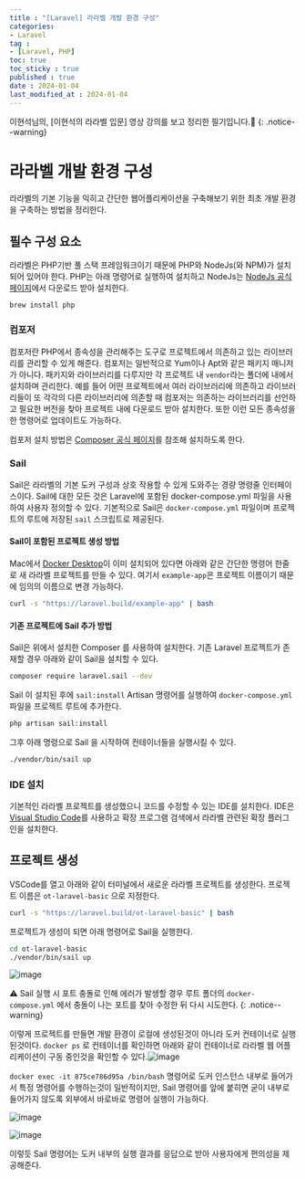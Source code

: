 ```yaml
---
title : "[Laravel] 라라벨 개발 환경 구성"
categories:
- Laravel
tag :
- [Laravel, PHP]
toc: true
toc_sticky : true
published : true
date : 2024-01-04
last_modified_at : 2024-01-04
---
```




이현석님의, [이현석의 라라벨 입문] 영상 강의를 보고 정리한 필기입니다.📢
{: .notice--warning}

# 라라벨 개발 환경 구성

라라벨의 기본 기능을 익히고 간단한 웹어플리케이션을 구축해보기 위한 최초 개발 환경을 구축하는 방법을 정리한다.

## 필수 구성 요소

라라벨은 PHP기반 풀 스택 프레임워크이기 때문에 PHP와 NodeJs(와 NPM)가 설치되어 있어야 한다. PHP는 아래 명령어로 실행하여 설치하고 NodeJs는 [NodeJs 공식 페이지]에서 다운로드 받아 설치한다.

[NodeJs 공식 페이지]: https://nodejs.org/en

```shell
brew install php
```



### 컴포저

컴포저란 PHP에서 종속성을 관리해주는 도구로 프로젝트에서 의존하고 있는 라이브러리를 관리할 수 있게 해준다. 컴포저는 일반적으로 Yum이나 Apt와 같은 패키지 매니저가 아니다. 패키지와 라이브러리를 다루지만 각 프로젝트 내 `vendor`라는 폴더에 내에서 설치하며 관리한다. 예를 들어 어떤 프로젝트에서 여러 라이브러리에 의존하고 라이브러리들이 또 각각의 다른 라이브러리에 의존할 때 컴포저는 의존하는 라이브러리를 선언하고 필요한 버전을 찾아 프로젝트 내에 다운로드 받아 설치한다. 또한 이런 모든 종속성을 한 명령어로 업데이트도 가능하다.

컴포저 설치 방법은 [Composer 공식 페이지]를 참조해 설치하도록 한다.

[Composer 공식 페이지]: https://getcomposer.org/doc/00-intro.md#installation-linux-unix-macos





### Sail

Sail은 라라벨의 기본 도커 구성과 상호 작용할 수 있게 도와주는 경량 명령줄 인터페이스이다. Sail에 대한 모든 것은 Laravel에 포함된 docker-compose.yml 파일을 사용하여 사용자 정의할 수 있다. 기본적으로 Sail은 `docker-compose.yml` 파일이며 프로젝트의 루트에 저장된 `sail` 스크립트로 제공된다. 

#### Sail이 포함된 프로젝트 생성 방법

Mac에서 [Docker Desktop]이 이미 설치되어 있다면 아래와 같은 간단한 명령어 한줄로 새 라라벨 프로젝트를 만들 수 있다. 여기서 `example-app`은 프로젝트 이름이기 때문에 임의의 이름으로 변경 가능하다.

```sh
curl -s "https://laravel.build/example-app" | bash
```

[Docker Desktop]: https://www.docker.com/products/docker-desktop/



#### 기존 프로젝트에 Sail 추가 방법

Sail은 위에서 설치한 Composer 를 사용하여 설치한다. 기존 Laravel 프로젝트가 존재할 경우 아래와 같이 Sail을 설치할 수 있다.

```sh
composer require laravel.sail --dev
```

Sail 이 설치된 후에 `sail:install` Artisan 명령어를 실행하여 `docker-compose.yml` 파일을 프로젝트 루트에 추가한다.

```sh
php artisan sail:install
```

그후 아래 명령으로 Sail 을 시작하여 컨테이너들을 실행시킬 수 있다.

```sh
./vendor/bin/sail up
```



### IDE 설치

기본적인 라라벨 프로젝트를 생성했으니 코드를 수정할 수 있는 IDE를 설치한다. IDE은 [Visual Studio Code]를 사용하고 확장 프로그램 검색에서 라라벨 관련된 확장 플러그인을 설치한다. 

[Visual Studio Code]: https://code.visualstudio.com/download



## 프로젝트 생성

VSCode를 열고 아래와 같이 터미널에서 새로운 라라벨 프로젝트를 생성한다. 프로젝트 이름은 `ot-laravel-basic` 으로 지정한다.

```sh
curl -s "https://laravel.build/ot-laravel-basic" | bash
```

프로젝트가 생성이 되면 아래 명령어로 Sail을 실행한다.

```sh
cd ot-laravel-basic
./vendor/bin/sail up
```

![image](https://github.com/djcho/ot-laravel-basic/assets/13410737/6051e078-2ec8-4913-98ce-8076dc3edafc)

⚠️ Sail 실행 시 포트 충돌로 인해 에러가 발생할 경우 루트 폴더의 `docker-compose.yml` 에서 충돌이 나는 포트를 찾아 수정한 뒤 다시 시도한다.
{: .notice--warning}

이렇게 프로젝트를 만들면 개발 환경이 로컬에 생성된것이 아니라 도커 컨테이너로 실행된것이다. `docker ps` 로 컨테이너를 확인하면 아래와 같이 컨테이너로 라라벨 웹 어플리케이션이 구동 중인것을 확인할 수 있다.![image](https://github.com/djcho/ot-laravel-basic/assets/13410737/974931ef-d17a-4238-85b6-1f93223537a1)

`docker exec -it 875ce786d95a /bin/bash` 명령어로 도커 인스턴스 내부로 들어가서 특정 명령어를 수행하는것이 일반적이지만, Sail 명령어를 앞에 붙히면 굳이 내부로 들어가지 않도록 외부에서 바로바로 명령어 실행이 가능하다. 

![image](https://github.com/djcho/ot-laravel-basic/assets/13410737/fcc3825d-8abf-4b09-ad78-8a27db6b65ff)

![image](https://github.com/djcho/ot-laravel-basic/assets/13410737/5f6c294c-c864-4781-927b-8938d867e29f)

이렇듯 Sail 명령어는 도커 내부의 실행 결과를 응답으로 받아 사용자에게 편의성을 제공해준다.

